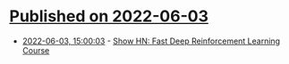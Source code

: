 # [Published on 2022-06-03](index.md)

* [2022-06-03, 15:00:03](https://news.ycombinator.com/item?id=31609217) - [Show HN: Fast Deep Reinforcement Learning Course](https://courses.dibya.online/p/fastdeeprl)
